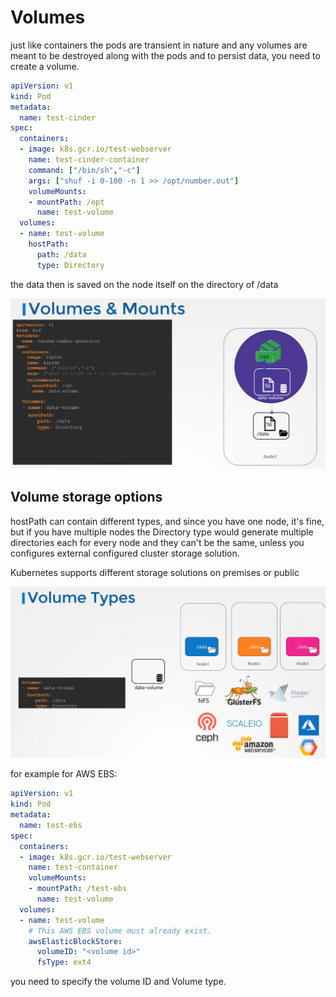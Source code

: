 # Volumes

just like containers the pods are transient in nature and any volumes are meant to be destroyed along with the pods and to persist data, you need to create a volume.

```YAML
apiVersion: v1
kind: Pod
metadata:
  name: test-cinder
spec:
  containers:
  - image: k8s.gcr.io/test-webserver
    name: test-cinder-container
    command: ["/bin/sh","-c"]
    args: ["shuf -i 0-100 -n 1 >> /opt/number.out"]
    volumeMounts:
    - mountPath: /opt
      name: test-volume
  volumes:
  - name: test-volume
    hostPath:
      path: /data
      type: Directory
```

the data then is saved on the node itself on the directory of /data

![4ebb81895358a6ce9f74243df399ee08.png](../../_resources/4ebb81895358a6ce9f74243df399ee08.png)

## Volume storage options

hostPath can contain different types, and since you have one node, it's fine, but if you have multiple nodes the Directory type would generate multiple directories each for every node and they can't be the same, unless you configures external configured cluster storage solution.

Kubernetes supports different storage solutions on premises or public

![16408816c3c1563b69ebe19a2e08216e.png](../../_resources/16408816c3c1563b69ebe19a2e08216e.png)

for example for AWS EBS:

```YAML
apiVersion: v1
kind: Pod
metadata:
  name: test-ebs
spec:
  containers:
  - image: k8s.gcr.io/test-webserver
    name: test-container
    volumeMounts:
    - mountPath: /test-ebs
      name: test-volume
  volumes:
  - name: test-volume
    # This AWS EBS volume must already exist.
    awsElasticBlockStore:
      volumeID: "<volume id>"
      fsType: ext4
```

you need to specify the volume ID and Volume type.
